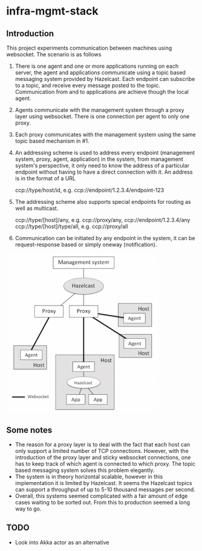 # infra-mgmt-stack

## Introduction

This project experiments communication between machines using websocket. 
The scenario is as follows

1. There is one agent and one or more applications running on each 
   server, the agent and applications communicate using a topic based
   messaging system provided by Hazelcast. Each endpoint can subscribe
   to a topic, and receive every message posted to the topic. 
   Communication from and to applications are achieve though the local
   agent.
2. Agents communicate with the management system through a proxy layer
   using websocket. There is one connection per agent to only one proxy.
3. Each proxy communicates with the management system using the same
   topic based mechanism in #1.
4. An addressing scheme is used to address every endpoint (management
   system, proxy, agent, application) in the system, from management 
   system's perspective, it only need to know the address of a particular 
   endpoint without having to have a direct connection with it. An
   address is in the format of a URL

   ccp://type/host/id, e.g. ccp://endpoint/1.2.3.4/endpoint-123
    
5. The addressing scheme also supports special endpoints for routing
   as well as multicast. 
   
   ccp://type/[host]/any, e.g. ccp://proxy/any, ccp://endpoint/1.2.3.4/any
   ccp://type/[host]/type/all, e.g. ccp://proxy/all
   
6. Communication can be initiated by any endpoint in the system, it can
   be request-response based or simply oneway (notification).

<img src="arch.png" width="400">

## Some notes

 - The reason for a proxy layer is to deal with the fact that each host can
   only support a limited number of TCP connections. However, with the
   introduction of the proxy layer and sticky websocket connections, one
   has to keep track of which agent is connected to which proxy. The topic
   based messaging system solves this problem elegantly. 
 - The system is in theory horizontal scalable, however in this implementation
   it is limited by Hazelcast. It seems the Hazelcast topics can support
   a throughput of up to 5-10 thousand messages per second.
 - Overall, this systems seemed complicated with a fair amount of edge cases
   waiting to be sorted out. From this to production seemed a long way to go.

## TODO

 - Look into Akka actor as an alternative
 